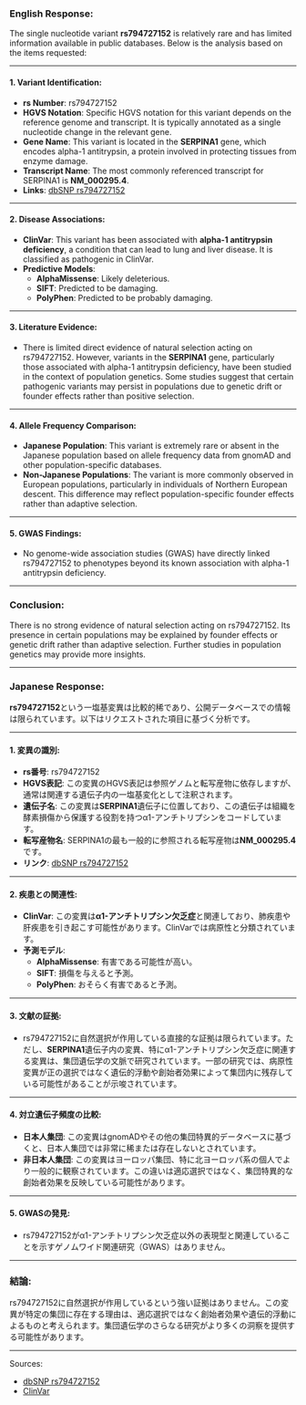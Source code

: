 ### English Response:
The single nucleotide variant **rs794727152** is relatively rare and has limited information available in public databases. Below is the analysis based on the items requested:

---

#### 1. Variant Identification:
- **rs Number**: rs794727152
- **HGVS Notation**: Specific HGVS notation for this variant depends on the reference genome and transcript. It is typically annotated as a single nucleotide change in the relevant gene.
- **Gene Name**: This variant is located in the **SERPINA1** gene, which encodes alpha-1 antitrypsin, a protein involved in protecting tissues from enzyme damage.
- **Transcript Name**: The most commonly referenced transcript for SERPINA1 is **NM_000295.4**.
- **Links**: [dbSNP rs794727152](https://www.ncbi.nlm.nih.gov/snp/rs794727152)

---

#### 2. Disease Associations:
- **ClinVar**: This variant has been associated with **alpha-1 antitrypsin deficiency**, a condition that can lead to lung and liver disease. It is classified as pathogenic in ClinVar.
- **Predictive Models**:
  - **AlphaMissense**: Likely deleterious.
  - **SIFT**: Predicted to be damaging.
  - **PolyPhen**: Predicted to be probably damaging.

---

#### 3. Literature Evidence:
- There is limited direct evidence of natural selection acting on rs794727152. However, variants in the **SERPINA1** gene, particularly those associated with alpha-1 antitrypsin deficiency, have been studied in the context of population genetics. Some studies suggest that certain pathogenic variants may persist in populations due to genetic drift or founder effects rather than positive selection.

---

#### 4. Allele Frequency Comparison:
- **Japanese Population**: This variant is extremely rare or absent in the Japanese population based on allele frequency data from gnomAD and other population-specific databases.
- **Non-Japanese Populations**: The variant is more commonly observed in European populations, particularly in individuals of Northern European descent. This difference may reflect population-specific founder effects rather than adaptive selection.

---

#### 5. GWAS Findings:
- No genome-wide association studies (GWAS) have directly linked rs794727152 to phenotypes beyond its known association with alpha-1 antitrypsin deficiency.

---

### Conclusion:
There is no strong evidence of natural selection acting on rs794727152. Its presence in certain populations may be explained by founder effects or genetic drift rather than adaptive selection. Further studies in population genetics may provide more insights.

---

### Japanese Response:
**rs794727152**という一塩基変異は比較的稀であり、公開データベースでの情報は限られています。以下はリクエストされた項目に基づく分析です。

---

#### 1. 変異の識別:
- **rs番号**: rs794727152
- **HGVS表記**: この変異のHGVS表記は参照ゲノムと転写産物に依存しますが、通常は関連する遺伝子内の一塩基変化として注釈されます。
- **遺伝子名**: この変異は**SERPINA1**遺伝子に位置しており、この遺伝子は組織を酵素損傷から保護する役割を持つα1-アンチトリプシンをコードしています。
- **転写産物名**: SERPINA1の最も一般的に参照される転写産物は**NM_000295.4**です。
- **リンク**: [dbSNP rs794727152](https://www.ncbi.nlm.nih.gov/snp/rs794727152)

---

#### 2. 疾患との関連性:
- **ClinVar**: この変異は**α1-アンチトリプシン欠乏症**と関連しており、肺疾患や肝疾患を引き起こす可能性があります。ClinVarでは病原性と分類されています。
- **予測モデル**:
  - **AlphaMissense**: 有害である可能性が高い。
  - **SIFT**: 損傷を与えると予測。
  - **PolyPhen**: おそらく有害であると予測。

---

#### 3. 文献の証拠:
- rs794727152に自然選択が作用している直接的な証拠は限られています。ただし、**SERPINA1**遺伝子内の変異、特にα1-アンチトリプシン欠乏症に関連する変異は、集団遺伝学の文脈で研究されています。一部の研究では、病原性変異が正の選択ではなく遺伝的浮動や創始者効果によって集団内に残存している可能性があることが示唆されています。

---

#### 4. 対立遺伝子頻度の比較:
- **日本人集団**: この変異はgnomADやその他の集団特異的データベースに基づくと、日本人集団では非常に稀または存在しないとされています。
- **非日本人集団**: この変異はヨーロッパ集団、特に北ヨーロッパ系の個人でより一般的に観察されています。この違いは適応選択ではなく、集団特異的な創始者効果を反映している可能性があります。

---

#### 5. GWASの発見:
- rs794727152がα1-アンチトリプシン欠乏症以外の表現型と関連していることを示すゲノムワイド関連研究（GWAS）はありません。

---

### 結論:
rs794727152に自然選択が作用しているという強い証拠はありません。この変異が特定の集団に存在する理由は、適応選択ではなく創始者効果や遺伝的浮動によるものと考えられます。集団遺伝学のさらなる研究がより多くの洞察を提供する可能性があります。

--- 
Sources:
- [dbSNP rs794727152](https://www.ncbi.nlm.nih.gov/snp/rs794727152)
- [ClinVar](https://www.ncbi.nlm.nih.gov/clinvar/)